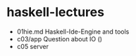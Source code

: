# haskell-lectures
- 01hie.md  Haskell-Ide-Engine and tools
- c03/app   Question about IO ()
- c05       server
